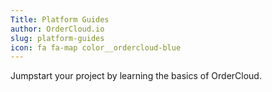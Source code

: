 ```yaml
---
Title: Platform Guides
author: OrderCloud.io
slug: platform-guides
icon: fa fa-map color__ordercloud-blue
---
```

Jumpstart your project by learning the basics of OrderCloud.